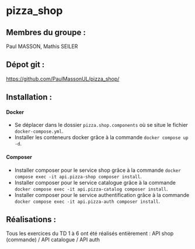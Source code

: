 # pizza_shop

## Membres du groupe :
Paul MASSON, Mathis SEILER

## Dépot git :
https://github.com/PaulMassonUL/pizza_shop/

## Installation :

#### Docker
- Se déplacer dans le dossier `pizza.shop.components` où se situe le fichier `docker-compose.yml`.
- Installer les conteneurs docker grâce à la commande `docker compose up -d`.

#### Composer
- Installer composer pour le service shop grâce à la commande `docker compose exec -it api.pizza-shop composer install`.
- Installer composer pour le service catalogue grâce à la commande `docker compose exec -it api.pizza-catalog composer install`.
- Installer composer pour le service authentification grâce à la commande `docker compose exec -it api.pizza-auth composer install`.

## Réalisations :
Tous les exercices du TD 1 à 6 ont été réalisés entièrement : API shop (commande) / API catalogue / API auth

